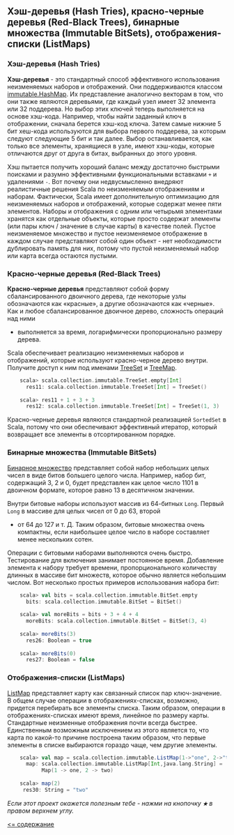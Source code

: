## Хэш-деревья (Hash Tries), красно-черные деревья (Red-Black Trees), бинарные множества (Immutable BitSets), отображения-списки (ListMaps)

### Хэш-деревья (Hash Tries)

**Хэш-деревья** - это стандартный способ эффективного использования неизменяемых наборов и отображений. Они поддерживаются 
классом [immutable.HashMap](http://www.scala-lang.org/api/2.12.2/scala/collection/immutable/HashMap.html). 
Их представление аналогично векторам в том, что они также являются деревьями, где каждый 
узел имеет 32 элемента или 32 поддерева. Но выбор этих ключей теперь выполняется на основе хэш-кода. Например, чтобы найти 
заданный ключ в отображении, сначала берется хэш-код ключа. Затем самые нижние 5 бит хеш-кода используются для выбора 
первого поддерева, за которым следуют следующие 5 бит и так далее. Выбор останавливается, как только все элементы, 
хранящиеся в узле, имеют хэш-коды, которые отличаются друг от друга в битах, выбранных до этого уровня.

Хэш пытается получить хороший баланс между достаточно быстрыми поисками и разумно эффективными функциональными 
вставками `+` и удалениями `-`. Вот почему они недвусмысленно внедряют реалистичные решения Scala по неизменяемым отображениям
 и наборам. Фактически, Scala имеет дополнительную оптимизацию для неизменяемых наборов и отображений, которые содержат 
 менее пяти элементов. Наборы и отображения с одним или четырьмя элементами хранятся как отдельные объекты, которые просто 
 содержат элементы (или пары ключ / значение в случае карты) в качестве полей. Пустое неизменяемое множество и пустое 
 неизменяемое отображение в каждом случае представляют собой один объект - нет необходимости дублировать память для них, 
 потому что пустой неизменяемый набор или карта всегда остаются пустыми.
 
 ### Красно-черные деревья (Red-Black Trees)

**Красно-черные деревья** представляют собой форму сбалансированного двоичного дерева, где некоторые узлы обозначаются 
как «красные», а другие обозначаются как «черные». Как и любое сбалансированное двоичное дерево, сложность операций над ними
  - выполняется за время, логарифмически пропорционально размеру дерева.

Scala обеспечивает реализацию неизменяемых наборов и отображений, которые используют красно-черное дерево внутри.
 Получите доступ к ним под именами [TreeSet](http://www.scala-lang.org/api/2.12.2/scala/collection/immutable/TreeSet.html) и 
 [TreeMap](http://www.scala-lang.org/api/2.12.2/scala/collection/immutable/TreeMap.html).

```scala
    scala> scala.collection.immutable.TreeSet.empty[Int]
      res11: scala.collection.immutable.TreeSet[Int] = TreeSet()
    
    scala> res11 + 1 + 3 + 3
      res12: scala.collection.immutable.TreeSet[Int] = TreeSet(1, 3)
```

Красно-черные деревья являются стандартной реализацией `SortedSet` в Scala, потому что они обеспечивают эффективный итератор, 
который возвращает все элементы в отсортированном порядке.

 ### Бинарные множества (Immutable BitSets)

[Бинарное множество](http://www.scala-lang.org/api/2.12.2/scala/collection/immutable/BitSet.html) представляет собой 
набор небольших целых чисел в виде битов большего целого числа. Например, набор бит, содержащий 3, 2 и 0, будет представлен 
как целое число 1101 в двоичном формате, которое равно 13 в десятичном значении.

Внутри битовые наборы используют массив из 64-битных `Long`. Первый `Long` в массиве для целых чисел от 0 до 63, второй 
- от 64 до 127 и т. Д. Таким образом, битовые множества очень компактны, если наибольшее целое число в наборе составляет 
менее нескольких сотен.

Операции с битовыми наборами выполняются очень быстро. Тестирование для включения занимает постоянное время. Добавление 
элемента к набору требует времени, пропорционального количеству длинных в массиве бит множеств, которое обычно является 
небольшим числом. Вот несколько простых примеров использования набора бит:

```scala
    scala> val bits = scala.collection.immutable.BitSet.empty
      bits: scala.collection.immutable.BitSet = BitSet()
   
    scala> val moreBits = bits + 3 + 4 + 4
      moreBits: scala.collection.immutable.BitSet = BitSet(3, 4)
   
    scala> moreBits(3)
      res26: Boolean = true
    
    scala> moreBits(0)
      res27: Boolean = false
```
### Отображения-списки (ListMaps)

[ListMap](http://www.scala-lang.org/api/2.12.2/scala/collection/immutable/ListMap.html) представляет карту как связанный 
список пар ключ-значение. В общем случае операции в отображениях-списках, возможно, придется перебирать все элементы списка.
 Таким образом, операции в отображениях-списках имеют время, линейное по размеру карты. Стандартные неизменные отображения
  почти всегда быстрее. Единственным возможным исключением из этого является то, что карта по какой-то причине построена 
  таким образом, что первые элементы в списке выбираются гораздо чаще, чем другие элементы.

```scala
    scala> val map = scala.collection.immutable.ListMap(1->"one", 2->"two")
      map: scala.collection.immutable.ListMap[Int,java.lang.String] =
           Map(1 -> one, 2 -> two)
    
    scala> map(2)
     res30: String = "two"
```

_Если этот проект окажется полезным тебе - нажми на кнопочку **`★`** в правом верхнем углу._

[<= содержание](https://github.com/steklopod/Collections/blob/master/readme.md)
